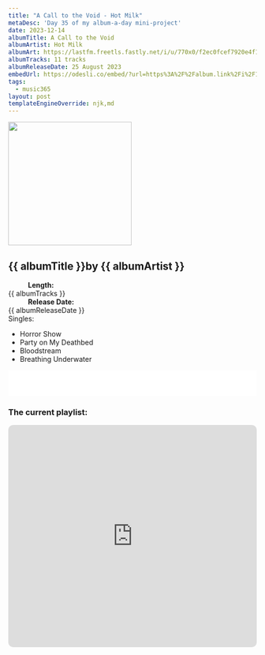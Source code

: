 ```yaml
---
title: "A Call to the Void - Hot Milk"
metaDesc: 'Day 35 of my album-a-day mini-project'
date: 2023-12-14
albumTitle: A Call to the Void
albumArtist: Hot Milk
albumArt: https://lastfm.freetls.fastly.net/i/u/770x0/f2ec0fcef7920e4f177cf92b9d00100f.jpg#f2ec0fcef7920e4f177cf92b9d00100f
albumTracks: 11 tracks
albumReleaseDate: 25 August 2023
embedUrl: https://odesli.co/embed/?url=https%3A%2F%2Falbum.link%2Fi%2F1679052751&theme=light
tags:
  - music365
layout: post
templateEngineOverride: njk,md
---
```

<aside class="album-profile">
  <div class="album-profile__image">
    <img class="album-image" width="250" height="250" crossorigin="anonymous" src="{{ albumArt }}"/>
  </div>
  <div class="aside__content">
    <h1><strong>{{ albumTitle }}</strong>by {{ albumArtist }}</h1>
    <dl>
      <div>
        <dd><strong>Length:</strong></dd>
        <dt>{{ albumTracks }}</dt>
      </div>
      <div>
        <dd><strong>Release Date:</strong></dd>
        <dt>{{ albumReleaseDate }}</dt>
      </div>
      <div class="singles">
        <span>Singles:</span>
        <ul>
          <li>Horror Show</li>
          <li>Party on My Deathbed</li>
          <li>Bloodstream</li>
          <li>Breathing Underwater</li>
        </ul>
      </div>
    </dl>
    <div class="color-grid">
      <div class="color-grid__container">
					<span class="color color--1"></span>
					<span class="color color--2"></span>
					<span class="color color--3"></span>
      </div>
    </div>
  </div>
</aside>

<iframe width="100%" height="52" src={{ embedUrl }} frameborder="0" allowfullscreen sandbox="allow-same-origin allow-scripts allow-presentation allow-popups allow-popups-to-escape-sandbox" allow="clipboard-read; clipboard-write"></iframe>

### The current playlist:

<iframe allow="autoplay *; encrypted-media *; fullscreen *; clipboard-write" frameborder="0" height="450" style="width:100%;max-width:660px;overflow:hidden;border-radius:10px;" sandbox="allow-forms allow-popups allow-same-origin allow-scripts allow-storage-access-by-user-activation allow-top-navigation-by-user-activation" src="https://embed.music.apple.com/gb/playlist/music365/pl.u-AkAmEd9ix4MAZYJ"></iframe>
